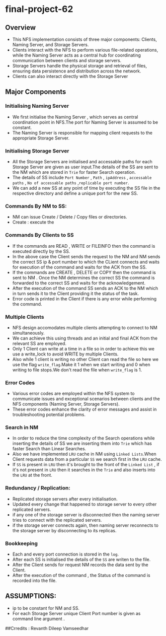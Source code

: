 # final-project-62
## Overview
- This NFS implementation consists of three major components: Clients, Naming Server, and Storage Servers.
- Clients interact with the NFS to perform various file-related operations, while the Naming Server acts as a central hub for coordinating communication between clients and storage servers. 
- Storage Servers handle the physical storage and retrieval of files, ensuring data persistence and distribution across the network.
- Clients can also interact directly with the Storage Server

## Major Components
### Initialising Naming Server
- We first initialise the Naming Server , which serves as central coordination point in NFS.The port for Naming Server is assumed to be constant.
- The Naming Server is responsible for mapping client requests to the appropriate Storage Server.

### Initialising Storage Server
- All the Storage Servers are initialised and accessable paths for each Storage Server are given as user input.The details of the SS are sent to the NM which are stored in `Trie` for faster Search operation.
- The details of SS include `Port Number` , `Path` , `ipAddress` , `accessable paths` , `No of accessable paths` ,`replicable port number`. 
- We can add a new SS at any point of time by executing the SS file in the respective directory and define a unique port for the new SS.

### Commands By NM to SS:
- NM can issue Create / Delete / Copy files or directories.
- Create : execute the 

### Commands By Clients to SS
- If the commands are READ , WRITE or FILEINFO then the command is executed directly by the SS.
- In the above case the Client sends the request to the NM and NM sends the correct SS ip & port number to which the CLient connects and waits for execution of the command and waits for the ACK from the SS.
- If the commands are CREATE , DELETE or COPY then the command is sent to NM . Once the NM determines the correct SS the command is forwarded to the correct SS and waits for the acknowledgement.
- After the execution of the command SS sends an ACK to the NM which in turn sends it to the Client providing it the status of the task.
- Error code is printed in the Client if there is any error while performing the command.

### Multiple Clients 
- NFS design accomodates multiple clients attempting to connect to NM simultaneously.
- We can achieve this using threads and  an initial and final ACK from the relevant SS are employed.
- Only 1 Client can write at a time in a file so in order to achieve this we use a write_lock to avoid WRITE by multiple Clients.
- Also while 1 client is writing no other Client can read the file so here we use the flag `write_flag`.Make it 1 when we start writing and 0 when writing to file stops.We don't read the file when `write_flag` is 1.

### Error Codes
- Various error codes are employed within the NFS system to communicate issues and exceptional scenarios between clients and the NFS components (Naming Server, Storage Servers). 
- These error codes enhance the clarity of error messages and assist in troubleshooting potential problems.

### Search in NM
- In order to reduce the time complexity of the Search operations while inserting the details of SS we are inserting them into `Trie` which has faster Search than Linear Searches.
- Also we have implemented `LRU` cache in NM using `Linked Lists`.When Client requests data from a particular `SS` we search first in the `LRU` cache.
- If `SS` is present in `LRU` then it's brought to the front of the `Linked List` , if it's not present in `LRU` then it searches in the `Trie` and also inserts into the `LRU` at the front.

### Redundancy / Replication:
- Replicated storage servers after every initialisation.
- Updated every change that happened to storage server to every other replicated servers.
- if any one of the storage server is disconnected then the naming server tries to connect with the replicated servers.
- if the storage server connects again, then naming server reconnects to the storage server by disconnecting to its replicas.


### Bookkeeping
- Each and every port connection is stored in the `log`.
- After each SS is initialised the details of the `SS` are writen to the file.
- After the Client sends for request NM records the data sent by the Client.
- After the execution of the command , the Status of the command is recorded into the file.


## ASSUMPTIONS:
- ip to be constant for NM and SS.
- For each Storage Server unique Client Port number is given as command line argument .



##Crredits :
Revanth
Dileep
Vamseedhar
